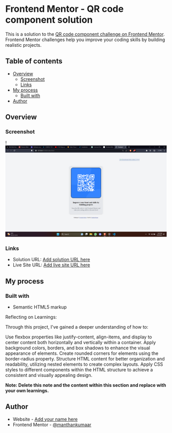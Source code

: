 # Frontend Mentor - QR code component solution

This is a solution to the [QR code component challenge on Frontend Mentor](https://www.frontendmentor.io/challenges/qr-code-component-iux_sIO_H). Frontend Mentor challenges help you improve your coding skills by building realistic projects.

## Table of contents

- [Overview](#overview)
  - [Screenshot](#screenshot)
  - [Links](#links)
- [My process](#my-process)
  - [Built with](#built-with)
- [Author](#author)

## Overview

### Screenshot

!![Image Alt Text](</images/Screenshot%20(88).png>)

### Links

- Solution URL: [Add solution URL here](https://your-solution-url.com)
- Live Site URL: [Add live site URL here](https://your-live-site-url.com)

## My process

### Built with

- Semantic HTML5 markup

Reflecting on Learnings:

Through this project, I've gained a deeper understanding of how to:

Use flexbox properties like justify-content, align-items, and display to center content both horizontally and vertically within a container.
Apply background colors, borders, and box shadows to enhance the visual appearance of elements.
Create rounded corners for elements using the border-radius property.
Structure HTML content for better organization and readability, utilizing nested elements to create complex layouts.
Apply CSS styles to different components within the HTML structure to achieve a consistent and visually appealing design.

**Note: Delete this note and the content within this section and replace with your own learnings.**

## Author

- Website - [Add your name here](https://manthan77.netlify.app/)
- Frontend Mentor - [@manthankumaar](https://www.frontendmentor.io/profile/manthankumaar)
